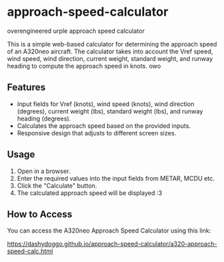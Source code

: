 # approach-speed-calculator
overengineered urple approach speed calculator

This is a simple web-based calculator for determining the approach speed of an A320neo aircraft. The calculator takes into account the Vref speed, wind speed, wind direction, current weight, standard weight, and runway heading to compute the approach speed in knots. owo

## Features

- Input fields for Vref (knots), wind speed (knots), wind direction (degrees), current weight (lbs), standard weight (lbs), and runway heading (degrees).
- Calculates the approach speed based on the provided inputs.
- Responsive design that adjusts to different screen sizes.

## Usage

1. Open in a browser.
2. Enter the required values into the input fields from METAR, MCDU etc.
3. Click the "Calculate" button.
4. The calculated approach speed will be displayed :3

## How to Access

You can access the A320neo Approach Speed Calculator using this link:

https://dashydoggo.github.io/approach-speed-calculator/a320-approach-speed-calc.html


